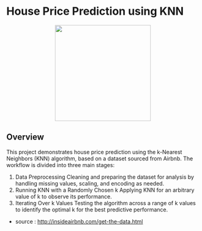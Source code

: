 # House Price Prediction using KNN

<p align="center">
    <img src="https://images.pexels.com/photos/106399/pexels-photo-106399.jpeg" width="250">
</p>

## Overview
This project demonstrates house price prediction using the k-Nearest Neighbors (KNN) algorithm, based on a dataset sourced from Airbnb. The workflow is divided into three main stages:

1. Data Preprocessing
Cleaning and preparing the dataset for analysis by handling missing values, scaling, and encoding as needed.
2. Running KNN with a Randomly Chosen k
Applying KNN for an arbitrary value of k to observe its performance.
3. Iterating Over k Values
Testing the algorithm across a range of k values to identify the optimal k for the best predictive performance.

- source : http://insideairbnb.com/get-the-data.html